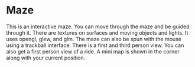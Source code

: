 # Maze
This is an interactive maze. You can move through the maze and be guided through it. There are textures on surfaces and moving objects and lights. It uses opengl, glew, and glm. The maze can also be spun with the mouse using a trackball interface. There is a first and third person view. You can also get a first person view of a ride. A mini map is shown in the corner along with your current position. 
